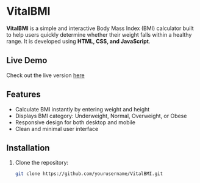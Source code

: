 # VitalBMI

**VitalBMI** is a simple and interactive Body Mass Index (BMI) calculator built to help users quickly determine whether their weight falls within a healthy range. It is developed using **HTML, CSS, and JavaScript**.

## Live Demo
Check out the live version [here](https://vishal-1325.github.io/VitalBMI/)  


## Features
- Calculate BMI instantly by entering weight and height
- Displays BMI category: Underweight, Normal, Overweight, or Obese
- Responsive design for both desktop and mobile
- Clean and minimal user interface

## Installation
1. Clone the repository:
   ```bash
   git clone https://github.com/yourusername/VitalBMI.git
